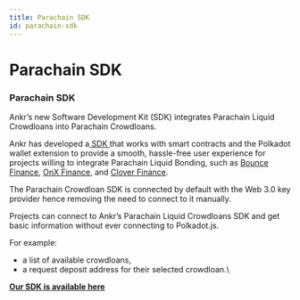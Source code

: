 ```yaml
---
title: Parachain SDK
id: parachain-sdk
---
```


# Parachain SDK

### **Parachain SDK**

Ankr’s new Software Development Kit (SDK) integrates Parachain Liquid Crowdloans into Parachain Crowdloans.

Ankr has developed a[ SDK ](https://www.npmjs.com/package/@ankr.com/stakefi-polkadot) that works with smart contracts and the Polkadot wallet extension to provide a smooth, hassle-free user experience for projects willing to integrate Parachain Liquid Bonding, such as [Bounce Finance](https://bounce.finance), [OnX Finance](https://onx.finance), and [Clover Finance](https://clover.finance).

The Parachain Crowdloan SDK is connected by default with the Web 3.0 key provider hence removing the need to connect to it manually.

Projects can connect to Ankr’s Parachain Liquid Crowdloans SDK and get basic information without ever connecting to Polkadot.js.

For example:

* a list of available crowdloans,
* a request deposit address for their selected crowdloan.\

[**Our SDK is available here**](https://www.npmjs.com/package/@ankr.com/stakefi-polkadot)